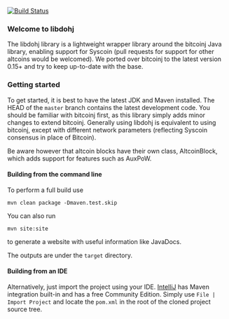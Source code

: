 [![Build Status](https://travis-ci.org/syscoin/libdohj.svg?branch=master)](https://travis-ci.org/syscoin/libdohj)

### Welcome to libdohj

The libdohj library is a lightweight wrapper library around the bitcoinj Java library,
enabling support for Syscoin (pull requests for support for other altcoins would
be welcomed). We ported over bitcoinj to the latest version 0.15+ and try to keep up-to-date with the base.

### Getting started

To get started, it is best to have the latest JDK and Maven installed. The HEAD of the `master` branch contains the latest development code.
You should be familiar with bitcoinj first, as this library simply adds minor
changes to extend bitcoinj. Generally using libdohj is equivalent to using
bitcoinj, except with different network parameters (reflecting Syscoin consensus
in place of Bitcoin).

Be aware however that altcoin blocks have their own class, AltcoinBlock, which
adds support for features such as AuxPoW.

#### Building from the command line

To perform a full build use
```
mvn clean package -Dmaven.test.skip
```
You can also run
```
mvn site:site
```
to generate a website with useful information like JavaDocs.

The outputs are under the `target` directory.

#### Building from an IDE

Alternatively, just import the project using your IDE. [IntelliJ](http://www.jetbrains.com/idea/download/) has Maven integration built-in and has a free Community Edition. Simply use `File | Import Project` and locate the `pom.xml` in the root of the cloned project source tree.

